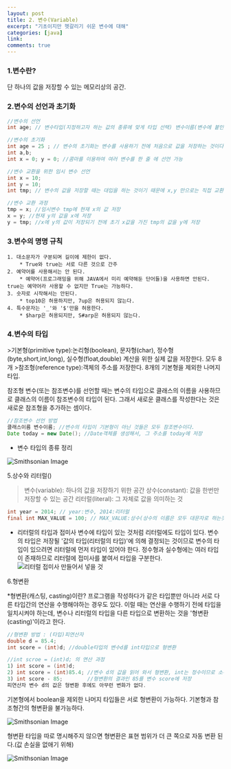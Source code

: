 ```yaml
---
layout: post
title: 2. 변수(Variable)
excerpt: "기초이지만 헷갈리기 쉬운 변수에 대해"
categories: [java]
link:
comments: true
---
```


<h3>1.변수란?</h3>

단 하나의 값을 저장할 수 있는 메모리상의 공간.

<h3>2.변수의 선언과 초기화</h3>

~~~java
//변수의 선언
int age; // 변수타입(지정하고자 하는 값의 종류에 맞게 타입 선택) 변수이름(변수에 붙인 이름. 값을 저장한 메모리 공간에 이름을 붙이는 것이다. 그래야 이 변수를 읽거나 변경할 수 있다. 서로 구별될 수 있어야 하기 때문에 중복이 불가 하다.)

//변수의 초기화
int age = 25 ; // 변수의 초기화는 변수를 사용하기 전에 처음으로 값을 저장하는 것이다. 변수 age를 선언하고 25라는 값을 저장하여 초기화했다.
int a,b;
int x = 0; y = 0; //콤마를 이용하여 여러 변수를 한 줄 에 선언 가능

//변수 교환을 위한 임시 변수 선언
int x = 10;
int y = 10;
int tmp; // 변수의 값을 저장할 때는 대입을 하는 것이기 때문에 x,y 만으로는 직접 교환이 안된다. 잠시 한 쪽의 값을 저장해둘 임시 변수가 필요하다.

//변수 교환 과정
tmp = x; //임시변수 tmp에 현재 x의 값 저장
x = y; //현재 y의 값을 x에 저장
y = tmp; //x에 y의 값이 저장되기 전에 초기 x값을 가진 tmp의 값을 y에 저장
~~~

<h3>3.변수의 명명 규칙</h3>

    1. 대소문자가 구분되며 길이에 제한이 없다.
        * True와 true는 서로 다른 것으로 간주
    2. 예약어를 사용해서는 안 된다.
        * 예약어(프로그래밍을 위해 JAVA에서 미리 예약해둔 단어들)을 사용하면 안된다. true는 예약어라 사용할 수 없지만 True는 가능하다.
    3. 숫자로 시작해서는 안된다.
        * top10은 허용하지만, 7up은 허용되지 않는다.
    4. 특수문자는 '_'와 '$'만을 허용한다.
        * $harp은 허용되지만, S#arp은 허용되지 않는다.

<h3>4.변수의 타입</h3>
>기본형(primitive type):논리형(boolean), 문자형(char), 정수형(byte,short,int,long), 실수형(float,double) 계산을 위한 실제 값을 저장한다. 모두 8개
>참조형(reference type):객체의 주소를 저장한다. 8개의 기본형을 제외한 나머지 타입.

참조형 변수(또는 참조변수)를 선언할 때는 변수의 타입으로 클래스의 이름을 사용하므로 클래스의 이름이 참조변수의 타입이 된다. 그래서 새로운 클래스를 작성한다는 것은 새로운 참조형을 추가하는 셈이다.

~~~java
//참조변수 선언 방법
클래스이름 변수이름; //변수의 타입이 기본형이 아닌 것들은 모두 참조변수이다.
Date today = new Date(); //Date객체를 생성해서, 그 주소를 today에 저장
~~~

* 변수 타입의 종류 정리

![Smithsonian Image](http://www.webmadang.net/upload/2017/04/201704280834540415.png)<br />

5.상수와 리터럴()

>변수(variable): 하나의 값을 저장하기 위한 공간
>상수(constant): 값을 한번만 저장할 수 있는 공간
>리터럴(literal): 그 자체로 값을 의미하는 것

~~~java
int year = 2014; // year:변수, 2014:리터럴
final int MAX_VALUE = 100; // MAX_VALUE:상수(상수의 이름은 모두 대문자로 하는것이 암묵적 관례 띄어쓰기는 '_'로 구분), 100:리터럴
~~~

* 리터럴의 타입과 접미사
변수에 타입이 있는 것처럼 리터럴에도 타입이 있다. 변수의 타입은 저장될 '값의 타입(리터럴의 타입)'에 의해 결정되는 것이므로 변수의 타입이 있으려면 리터럴에 먼저 타입이 있어야 한다. 정수형과 실수형에는 여러 타입이 존재하므로 리터럴에 접미사를 붙여서 타입을 구분한다.
![리터럴 접미사 만들어서 넣을 것](#)

6.형변환

*형변환(캐스팅, casting)이란?
프로그램을 작성하다가 같은 타입뿐만 아니라 서로 다른 타입간의 연산을 수행해야하는 경우도 있다. 이럴 때는 연산을 수행하기 전에 타입을 일치시켜야 하는데, 변수나 리터럴의 타입을 다른 타입으로 변환하는 것을 '형변환(casting)'이라고 한다.

~~~java
//형변환 방법 : (타입)피연산자
double d = 85.4;
int score = (int)d; //double타입의 변수d를 int타입으로 형변환

//int scroe = (int)d; 의 연산 과정
1) int score = (int)d;
2) int score = (int)85.4; //변수 d의 값을 읽어 와서 형변환, int는 정수이므로 소수점 아래 자리 0.4는 버린다.
3) int score - 85;        //형변환의 결과인 85를 변수 score에 저장
피연산자 변수 d의 값은 형변환 후에도 아무런 변화가 없다.
~~~

기본형에서 boolean을 제외한 나머지 타입들은 서로 형변환이 가능하다.
기본형과 참조형간의 형변환을 불가능하다.

![Smithsonian Image](http://www.javachobo.com/images/p2_12.gif)<br />


형변환 타입을 따로 명시해주지 않으면 형변환은 표현 범위가 더 큰 쪽으로 자동 변환 된다.(값 손실을 없애기 위해)

![Smithsonian Image](http://cfile24.uf.tistory.com/image/23371C4555059A202B3D1D)<br />
